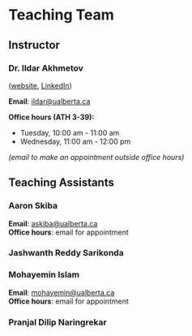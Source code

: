 # Teaching Team

## Instructor

### Dr. Ildar Akhmetov

([website](https://ildarakhmetov.com), [LinkedIn](https://www.linkedin.com/in/ildar-akhmetov/))

**Email**: ildar@ualberta.ca

**Office hours (ATH 3-39):** 

* Tuesday, 10:00 am - 11:00 am
* Wednesday, 11:00 am - 12:00 pm

_(email to make an appointment outside office hours)_

## Teaching Assistants

### Aaron Skiba
**Email**: askiba@ualberta.ca  
**Office hours**: email for appointment

### Jashwanth Reddy Sarikonda

### Mohayemin Islam  
**Email**: mohayemin@ualberta.ca  
**Office hours**: email for appointment   


### Pranjal Dilip Naringrekar

